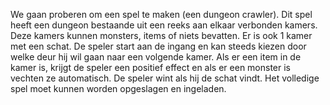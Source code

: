 We gaan proberen om een spel te maken (een dungeon crawler). Dit spel heeft een
dungeon bestaande uit een reeks aan elkaar verbonden kamers. Deze kamers kunnen
monsters, items of niets bevatten. Er is ook 1 kamer met een schat. De speler start aan
de ingang en kan steeds kiezen door welke deur hij wil gaan naar een volgende kamer.
Als er een item in de kamer is, krijgt de speler een positief effect en als er een monster is
vechten ze automatisch. De speler wint als hij de schat vindt. Het volledige spel moet
kunnen worden opgeslagen en ingeladen.
